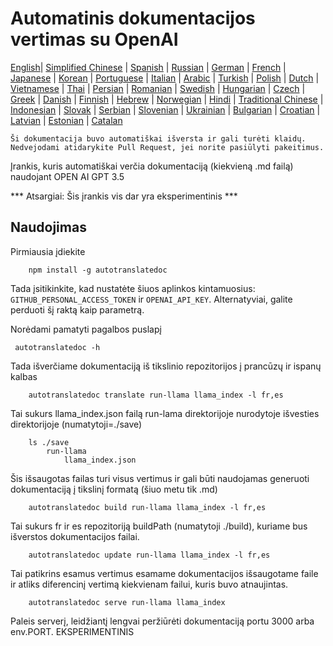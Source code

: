 
# Automatinis dokumentacijos vertimas su OpenAI

[English](./README.md)| [Simplified Chinese](./README_zh-Hans.md) | [Spanish](./README_es.md) | [Russian](./README_ru.md) | [German](./README_de.md) | [French](./README_fr.md) | [Japanese](./README_ja.md) | [Korean](./README_ko.md) | [Portuguese](./README_pt.md) | [Italian](./README_it.md) | [Arabic](./README_ar.md) | [Turkish](./README_tr.md) | [Polish](./README_pl.md) | [Dutch](./README_nl.md) | [Vietnamese](./README_vi.md) | [Thai](./README_th.md) | [Persian](./README_fa.md) | [Romanian](./README_ro.md) | [Swedish](./README_sv.md) | [Hungarian](./README_hu.md) | [Czech](./README_cs.md) | [Greek](./README_el.md) | [Danish](./README_da.md) | [Finnish](./README_fi.md) | [Hebrew](./README_he.md) | [Norwegian](./README_no.md) | [Hindi](./README_hi.md) | [Traditional Chinese](./README_zh_tw.md) | [Indonesian](./README_in.md) | [Slovak](./README_sl.md) | [Serbian](./README_se.md) | [Slovenian](./README_sk.md) | [Ukrainian](./README_uk.md) | [Bulgarian](./README_bg.md) | [Croatian](./README_hr.md) | [Latvian](./README_lv.md) | [Estonian](./README_et.md) | [Catalan](./README_cat.md) 

```Ši dokumentacija buvo automatiškai išversta ir gali turėti klaidų. Nedvejodami atidarykite Pull Request, jei norite pasiūlyti pakeitimus.```


Įrankis, kuris automatiškai verčia dokumentaciją (kiekvieną .md failą) naudojant OPEN AI GPT 3.5

*** Atsargiai: Šis įrankis vis dar yra eksperimentinis ***


## Naudojimas

Pirmiausia įdiekite

```
    npm install -g autotranslatedoc
```

Tada įsitikinkite, kad nustatėte šiuos aplinkos kintamuosius: ```GITHUB_PERSONAL_ACCESS_TOKEN``` ir ```OPENAI_API_KEY```. Alternatyviai, galite perduoti šį raktą kaip parametrą.

Norėdami pamatyti pagalbos puslapį
```
 autotranslatedoc -h
```

Tada išverčiame dokumentaciją iš tikslinio repozitorijos į prancūzų ir ispanų kalbas
```
    autotranslatedoc translate run-llama llama_index -l fr,es
```

Tai sukurs llama_index.json failą run-lama direktorijoje nurodytoje išvesties direktorijoje (numatytoji=./save)

```
    ls ./save
        run-llama
            llama_index.json 
```

Šis išsaugotas failas turi visus vertimus ir gali būti naudojamas generuoti dokumentaciją į tikslinį formatą (šiuo metu tik .md)

```
    autotranslatedoc build run-llama llama_index -l fr,es
```

Tai sukurs fr ir es repozitoriją buildPath (numatytoji ./build), kuriame bus išverstos dokumentacijos failai.

```
    autotranslatedoc update run-llama llama_index -l fr,es
```

Tai patikrins esamus vertimus esamame dokumentacijos išsaugotame faile ir atliks diferencinį vertimą kiekvienam failui, kuris buvo atnaujintas.

```
    autotranslatedoc serve run-llama llama_index
```

Paleis serverį, leidžiantį lengvai peržiūrėti dokumentaciją portu 3000 arba env.PORT. EKSPERIMENTINIS
